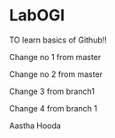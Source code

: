 # LabOGI
TO learn basics of Github!!

Change no 1 from master

Change no 2 from master

Change 3 from branch1

Change 4 from branch 1

Aastha Hooda
